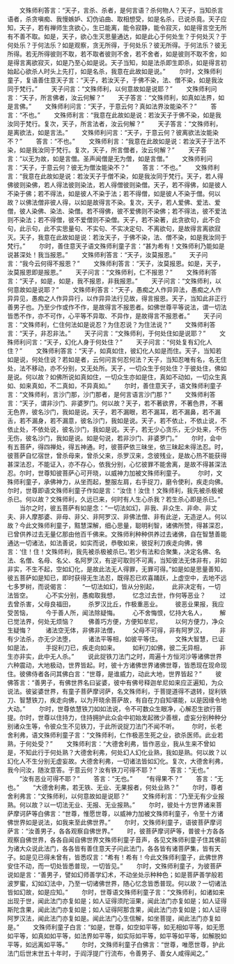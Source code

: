 <!-- { "loadSidebar": true } -->
　　文殊师利答言：“天子，言杀、杀者，是何言语？杀何物人？天子，当知杀言语者，杀贪嗔痴、我慢嫉妒、幻伪谄曲、取相想受，如是名杀，已说杀竟。天子应知，天子，若有禅师生贪欲心，生已能离，能令寂静，能令寂灭，如是得言空无所有不善不取。如是，天子，欲心生灭思量通达，如是此心于何处生？于何处灭？于何处乐？于何法乐？如是观察，贪无所得，于何处乐？彼无所得。于何法乐？彼无所得。若无所得彼则不取，若不取者彼则不舍，若不舍者，如是彼则不取不舍，如是得言离欲寂灭，如是乃至心如是说。天子当知，如是法杀即生即杀，如是得言初始起心欲杀人时头上先打，如是名杀，我意在此故如是说。”
　　尔时，文殊师利童子，复语善住意天子言：“天子，若汝天子，于佛不染，法、僧不染，如是我汝同于梵行。”
　　天子问言：“文殊师利，以何意故如是说耶？”
　　文殊师利问言：“天子，所言佛者，汝云何解？”
　　天子答言：“文殊师利，如真如法界，如是言佛。”
　　文殊师利问言：“天子，于意云何？真如法界汝能染不？”
　　答言：“不也。”
　　文殊师利言：“我意在此故如是说：若汝天子于佛不染，如是我汝同于梵行。复次，天子，所言法者，汝云何解？”
　　天子答言：“文殊师利，是离欲法，如是言法。”
　　文殊师利问言：“天子，于意云何？彼离欲法汝能染不？”
　　答言：“不也。”
　　文殊师利言：“我意在此故如是说：若汝天子于法不染，如是我汝同于梵行。复次，天子，所言僧者，汝云何解？”
　　天子答言：“以无为故，如是言僧。圣声闻僧是无为僧，如是言僧。”
　　文殊师利问言：“天子，于意云何？彼无为僧汝能染不？”
　　答言：“不也。”
　　文殊师利言：“我意在此故如是说：若汝天子于僧不染，如是我汝同于梵行。天子，若人得佛彼则染佛，若人得法彼则染法，若人得僧彼则染僧。天子，若不得佛，如是彼人不染于佛；若不得法，如是彼人不染于法；若不得僧，如是彼人不染于僧。何以故？以佛法僧非彼人得，以如是故得言不染。复次，天子，若人爱佛、爱法、爱僧，彼人染佛、染法、染僧。若不得佛，彼不爱佛则不染佛；若不得法，彼不爱法则不染法；若不得僧，彼不爱僧则不染僧。天子，若不染著，此贪欲句，此不合句，此示句，此不实思量句、不实句、不实决定句、不离欲句，是故得言离欲寂灭。天子，我意在此故如是说：若汝天子，于佛不染，法、僧不染，如是我汝同于梵行。”
　　尔时，善住意天子语文殊师利童子言：“甚为希有！文殊师利乃能如是说甚深处！我当报恩。”
　　文殊师利答言：“天子，汝莫报恩。”
　　天子问言：“我今云何得不报恩？”
　　文殊师利答言：“天子，汝莫报恩。如是，天子，汝莫报恩即是报恩。”
　　天子问言：“文殊师利，仁不报恩？”
　　文殊师利答言：“天子，如是，如是，我不报恩，非我报恩。”
　　天子问言：“文殊师利，以何意故如是说耶？”
　　文殊师利答言：“天子，愚痴之人作异异法，愚痴之人作异异见，愚痴之人作异异行，以作异异法行见故，得言报恩。天子，当知此非正行善男子也。乃至少作或作不作，是故得言不报恩者。如佛世尊平等说法，谓一切法皆悉不作，亦不可作，心平等不异取、不异作，是故得言不报恩者。”
　　天子问言：“文殊师利，仁住何法如是说忍？为住忍说？为住法说？”
　　文殊师利答言：“天子，非忍非法。”
　　天子问言：“文殊师利，于何处住如是说耶？”
　　文殊师利问言：“天子，幻化人身于何处住？”
　　天子问言：“何处复有幻化人住？”
　　文殊师利答言：“天子，如真如住，彼幻化人如是而住。天子，当知若如是说，何处住说？若如是者，云何问言何忍何法？天子，当知忍唯有名，名无住处，法不移动，亦不分别，又无处所。天子，一切众生于何处住？于彼处住，佛如是说。何以故？如佛所说如真如住，一切众生亦如是住，真如不动如，一切众生真如、如来真如，不二真如，不异真如。”
　　尔时，善住意天子，语文殊师利童子言：“文殊师利，言沙门那，沙门那者，是何言语言沙门那？”
　　文殊师利答言：“天子，谓非沙门、非婆罗门。何以故？天子，若不著欲界，不著色界，不著无色界，彼名沙门，我如是说。天子，若不漏眼，若不漏耳，若不漏鼻，若不漏舌，若不漏身，若不漏意，彼名沙门，我如是说。天子，若不依止，不依止说，不依止处，不依处说，彼名沙门，我如是说。天子，若无少心贪乐，无少处来，不伤无伤，彼名沙门，我如是说。如是句说，若非沙门、非婆罗门。”
　　尔时，会中有五菩萨，得四禅处，得五神通。时，彼菩萨依三昧坐，依三昧起未得法忍。时，彼菩萨自忆宿世，曾杀母来，曾杀父来，杀罗汉来，念彼残业，是故心热不能获得甚深法忍，不能证入，亦不存心，依我分别，心忆彼罪不能舍离，是故不得甚深法忍。尔时，世尊知彼菩萨心可开晓，以威神力加被文殊师利童子。
　　尔时，文殊师利童子，承佛神力，从坐而起，整服左肩，右手捉刀，磨令使利，疾走向佛。尔时，世尊即语文殊师利童子作如是言：“汝住！汝住！文殊师利，我先被杀极被杀已。何以故？文殊师利，久远已来，何时有人生心杀我？若生杀心即是杀已。”
　　当尔之时，彼五菩萨有如是念：“一切法如幻，非我、非众生、非命、非丈夫、非人摩那婆、非母、非父、非阿罗汉、非佛法僧、非有此逆，无造逆人。何以故？今此文殊师利童子，黠慧深解，细心思量，聪明利智，诸佛所赞，得甚深忍，已曾供养过去无量亿那由他百千佛来。文殊师利种种供养过去诸佛，自在智慧善能通达一切诸法，如法善说，如实而说，恭敬如来，彼捉利刀疾走向佛，佛言：‘住！住！文殊师利，我先被杀极被杀已。’若少有法和合聚集，决定名佛、名法、名僧、名母、名父、名阿罗汉，有逆可取则不可离，当知彼法无体非有，非如非实，不生不起，空如幻化，是故此法无人得罪，无罪可得。”如是如是思量善知，彼五菩萨如是知已，即时获得无生法忍，既得忍已欢喜踊跃，上虚空中，去地不远七多罗树，而说偈言：
　　“一切法如幻，皆从分别起，
　　此非决定有，一切法皆空。
　　心不实分别，愚痴取我想，
　　忆念过去世，作何等恶业？
　　过去曾杀害，父母良福田，
　　杀罗汉比丘，作极重恶业。
　　彼恶业果报，我应受苦恼，
　　今于善人所，闻法除疑悔。
　　心不舍悔恨，忆持大名人，
　　解已觉法界，何处无烦恼？
　　佛善巧方便，方便知牟尼，
　　以何方便力，净众生疑悔？
　　诸法空无体，非佛非法僧，
　　父母不可得，非有阿罗汉，
　　非有少法杀，亦无少法堕，
　　诸法平等相，如彼平等住。
　　文殊大智慧，已证如是法，
　　手捉利刀已，疾走向如来。
　　如利刀如佛，彼二无异相，
　　非生亦非实，此中无人杀。”
　　说此捉铁刀法门之时，周遍十方恒河沙等诸佛世界六种震动，大地极动，世界皆起。时，彼十方诸佛世界诸佛世尊，皆悉现在现命现住。彼佛侍者各问其佛白言：“世尊，是谁威力，动此大地，世界皆起？”
　　彼佛答言：“善男子，有佛世界名曰娑婆，彼中有佛号释迦牟尼如来应正遍知，为众说法。彼娑婆世界，有童子菩萨摩诃萨，名文殊师利，于菩提道得不退转，捉利铁刀、智慧铁刀，疾走向佛，以为开晓余菩萨故，有自在力自知堪能，以是因缘令地大动。”
　　尔时，世尊依慧铁刀如如法说，令不可数众生眼净，心解忍生欲行菩提。尔时，世尊以住持力，住持拥护此众会中初始发起微少善根，虚妄分别种种分别诸众生等，令彼众生不见铁刀，于此所说捉刀法门不闻不听。
　　尔时，长老舍利弗，语文殊师利童子言：“文殊师利，仁作极恶生死之业，欲杀医师。此业若熟，于何处受？”
　　文殊师利言：“大德舍利弗，皆作恶业，我从生来不曾如是，不知此行于何处熟？大德舍利弗，何处幻人幻化业熟，我如是熟。何以故？以幻化人不生分别无虚妄故。大德舍利弗，一切诸法皆如幻化。复次，大德舍利弗，我今问汝，随汝意答。于意云何？汝有铁刀可得不耶？”
　　答言：“无也。”
　　“汝有恶业可得不耶？”
　　答言：“无也。”
　　“有得果不？”
　　答言：“无也。”
　　“大德舍利弗，若无铁、无业、无果报者，何处业熟？”
　　尔时，尊者舍利弗言：“文殊师利，以何意故如是说耶？”
　　文殊师利言：“乃至无有少业报熟。何以故？以一切法无业、无报、无业报熟。”
　　尔时，彼处十方世界诸来菩萨摩诃萨等白佛言：“世尊，惟愿世尊，以威神力加被文殊师利童子，令至十方诸佛世界如是说法，如我来至此佛世界。”
　　尔时，文殊师利童子，语彼菩萨摩诃萨言：“汝善男子，各各观察自佛世界。”
　　时，彼菩萨摩诃萨等，普彼十方各各观察自佛世界，各各自闻自佛世界文殊师利童子音声，各见文殊师利童子住其佛前为诸大众说此法门，各各皆有善住意天子问此法门，各各皆有诸菩萨集，皆有天子。如是见已得未曾有，皆悉叹言：“希有！希有！今此文殊师利童子，此佛世界安住不动，而一切处皆悉普现，一切皆见。”
　　尔时，文殊师利童子，为彼菩萨说如是言：“善男子，譬如幻师善学幻术，不动坐处示种种色；如是菩萨善学般若波罗蜜，幻如幻法中，乃至一切诸佛世界，随心忆念皆悉普现。何以故？一切诸法皆如幻故，如是应知。”
　　尔时，世尊语文殊师利童子言：“文殊师利，如诸如来出现于世，闻此法门亦复如是；如人证得须陀洹果，闻此法门亦复如是；如人证得斯陀含果，闻此法门亦复如是；如人证得阿那含果，闻此法门亦复如是；如人证得阿罗汉法，闻此法门亦复如是。闻此法门心生信解，如坐菩提，闻此法门亦复如是。”
　　文殊师利童子白言：“如是，世尊，如空如平等，如无相如平等，如无愿如平等，如真如如平等，如法界如平等，如实际如平等，如平等如平等，如解脱如平等，如远离如平等。”
　　尔时，文殊师利童子白佛言：“世尊，唯愿世尊，护此法门后世末世五十年时，于阎浮提广行流布，令善男子、善女人咸得闻之。”
